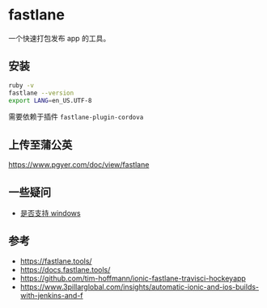 # fastlane

一个快速打包发布 app 的工具。

## 安装

```bash
ruby -v
fastlane --version
export LANG=en_US.UTF-8
```

需要依赖于插件 `fastlane-plugin-cordova`


## 上传至蒲公英

https://www.pgyer.com/doc/view/fastlane

## 一些疑问

* [是否支持 windows](https://github.com/fastlane/fastlane/issues/3594)

## 参考
* https://fastlane.tools/
* https://docs.fastlane.tools/
* https://github.com/tim-hoffmann/ionic-fastlane-travisci-hockeyapp
* https://www.3pillarglobal.com/insights/automatic-ionic-and-ios-builds-with-jenkins-and-f